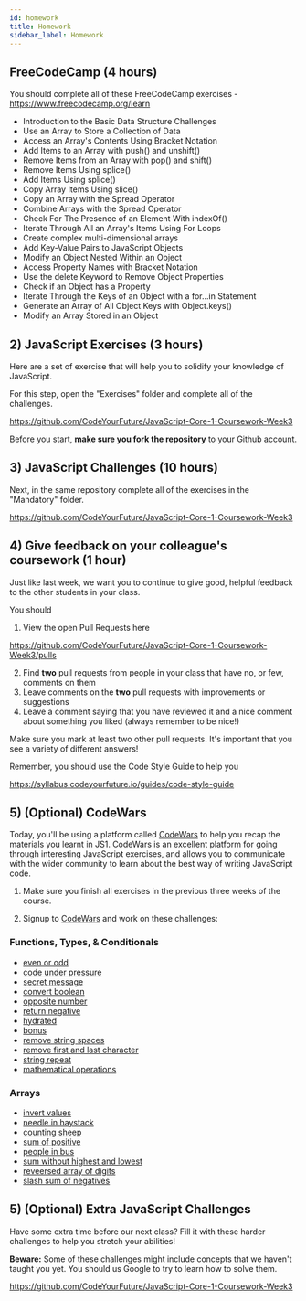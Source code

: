 ```yaml
---
id: homework
title: Homework
sidebar_label: Homework
---
```


## FreeCodeCamp (4 hours)

You should complete all of these FreeCodeCamp exercises - https://www.freecodecamp.org/learn

- Introduction to the Basic Data Structure Challenges
- Use an Array to Store a Collection of Data
- Access an Array's Contents Using Bracket Notation
- Add Items to an Array with push() and unshift()
- Remove Items from an Array with pop() and shift()
- Remove Items Using splice()
- Add Items Using splice()
- Copy Array Items Using slice()
- Copy an Array with the Spread Operator
- Combine Arrays with the Spread Operator
- Check For The Presence of an Element With indexOf()
- Iterate Through All an Array's Items Using For Loops
- Create complex multi-dimensional arrays
- Add Key-Value Pairs to JavaScript Objects
- Modify an Object Nested Within an Object
- Access Property Names with Bracket Notation
- Use the delete Keyword to Remove Object Properties
- Check if an Object has a Property
- Iterate Through the Keys of an Object with a for...in Statement
- Generate an Array of All Object Keys with Object.keys()
- Modify an Array Stored in an Object

## 2) JavaScript Exercises (3 hours)

Here are a set of exercise that will help you to solidify your knowledge of JavaScript.

For this step, open the "Exercises" folder and complete all of the challenges.

https://github.com/CodeYourFuture/JavaScript-Core-1-Coursework-Week3

Before you start, **make sure you fork the repository** to your Github account.

## 3) JavaScript Challenges (10 hours)

Next, in the same repository complete all of the exercises in the "Mandatory" folder.

https://github.com/CodeYourFuture/JavaScript-Core-1-Coursework-Week3

## 4) Give feedback on your colleague's coursework (1 hour)

Just like last week, we want you to continue to give good, helpful feedback to the other students in your class.

You should

1. View the open Pull Requests here

https://github.com/CodeYourFuture/JavaScript-Core-1-Coursework-Week3/pulls

2. Find **two** pull requests from people in your class that have no, or few, comments on them
3. Leave comments on the **two** pull requests with improvements or suggestions
4. Leave a comment saying that you have reviewed it and a nice comment about something you liked (always remember to be nice!)

Make sure you mark at least two other pull requests. It's important that you see a variety of different answers!

Remember, you should use the Code Style Guide to help you

https://syllabus.codeyourfuture.io/guides/code-style-guide

## 5) (Optional) CodeWars

Today, you'll be using a platform called [CodeWars](https://codewars.com) to help you recap the materials you learnt in JS1. CodeWars is an excellent platform for going through interesting JavaScript exercises, and allows you to communicate with the wider community to learn about the best way of writing JavaScript code.

1. Make sure you finish all exercises in the previous three weeks of the course.

2. Signup to [CodeWars](https://codewars.com) and work on these challenges:

### Functions, Types, & Conditionals

- [even or odd](https://www.codewars.com/kata/even-or-odd/train/javascript)
- [code under pressure](https://www.codewars.com/kata/you-cant-code-under-pressure-number-1/train/javascript)
- [secret message](https://www.codewars.com/kata/jennys-secret-message/train/javascript)
- [convert boolean](https://www.codewars.com/kata/convert-boolean-values-to-strings-yes-or-no/train/javascript)
- [opposite number](https://www.codewars.com/kata/opposite-number/train/javascript)
- [return negative](https://www.codewars.com/kata/return-negative/train/javascript)
- [hydrated](https://www.codewars.com/kata/keep-hydrated-1/train/javascript)
- [bonus](https://www.codewars.com/kata/do-i-get-a-bonus/train/javascript)
- [remove string spaces](https://www.codewars.com/kata/remove-string-spaces/train/javascript)
- [remove first and last character](https://www.codewars.com/kata/remove-first-and-last-character/train/javascript)
- [string repeat](https://www.codewars.com/kata/string-repeat/train/javascript)
- [mathematical operations](https://www.codewars.com/kata/basic-mathematical-operations/train/javascript)

### Arrays

- [invert values](https://www.codewars.com/kata/invert-values/train/javascript)
- [needle in haystack](https://www.codewars.com/kata/a-needle-in-the-haystack/train/javascript)
- [counting sheep](https://www.codewars.com/kata/counting-sheep-dot-dot-dot/train/javascript)
- [sum of positive](https://www.codewars.com/kata/sum-of-positive/train/javascript)
- [people in bus](https://www.codewars.com/kata/number-of-people-in-the-bus/train/javascript)
- [sum without highest and lowest](https://www.codewars.com/kata/sum-without-highest-and-lowest-number/train/javascript)
- [reveersed array of digits](https://www.codewars.com/kata/convert-number-to-reversed-array-of-digits/train/javascript)
- [slash sum of negatives](https://www.codewars.com/kata/count-of-positives-slash-sum-of-negatives/train/javascript)

## 5) (Optional) Extra JavaScript Challenges

Have some extra time before our next class? Fill it with these harder challenges to help you stretch your abilities!

**Beware:** Some of these challenges might include concepts that we haven't taught you yet. You should us Google to try to learn how to solve them.

https://github.com/CodeYourFuture/JavaScript-Core-1-Coursework-Week3
